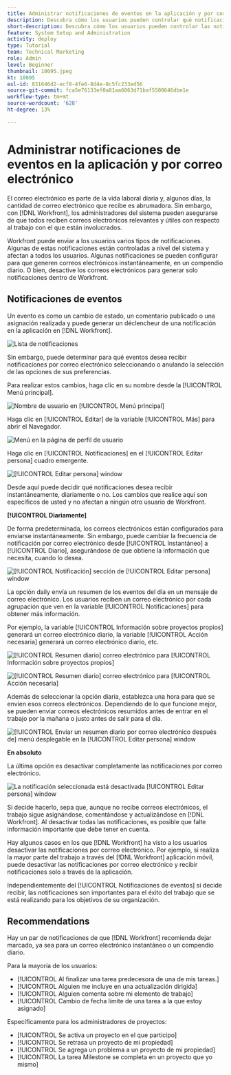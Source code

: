 ```yaml
---
title: Administrar notificaciones de eventos en la aplicación y por correo electrónico
description: Descubra cómo los usuarios pueden controlar qué notificaciones en la aplicación y por correo electrónico reciben para que los correos electrónicos sean relevantes y útiles con respecto a su trabajo.
short-description: Descubra cómo los usuarios pueden controlar las notificaciones que reciben en la aplicación y por correo electrónico.
feature: System Setup and Administration
activity: deploy
type: Tutorial
team: Technical Marketing
role: Admin
level: Beginner
thumbnail: 10095.jpeg
kt: 10095
exl-id: 831646d2-ecf8-4fe6-8d4e-8c5fc233ed56
source-git-commit: fca5e76133ef0a81aa6063d71baf5500646dbe1e
workflow-type: tm+mt
source-wordcount: '628'
ht-degree: 13%

---
```


# Administrar notificaciones de eventos en la aplicación y por correo electrónico

El correo electrónico es parte de la vida laboral diaria y, algunos días, la cantidad de correo electrónico que recibe es abrumadora. Sin embargo, con [!DNL Workfront], los administradores del sistema pueden asegurarse de que todos reciben correos electrónicos relevantes y útiles con respecto al trabajo con el que están involucrados.

Workfront puede enviar a los usuarios varios tipos de notificaciones. Algunas de estas notificaciones están controladas a nivel del sistema y afectan a todos los usuarios. Algunas notificaciones se pueden configurar para que generen correos electrónicos instantáneamente, en un compendio diario. O bien, desactive los correos electrónicos para generar solo notificaciones dentro de Workfront.

## Notificaciones de eventos

Un evento es como un cambio de estado, un comentario publicado o una asignación realizada y puede generar un déclencheur de una notificación en la aplicación en [!DNL Workfront].

![Lista de notificaciones](assets/admin-fund-user-notifications-01.png)

Sin embargo, puede determinar para qué eventos desea recibir notificaciones por correo electrónico seleccionando o anulando la selección de las opciones de sus preferencias.

Para realizar estos cambios, haga clic en su nombre desde la [!UICONTROL Menú principal].

![Nombre de usuario en [!UICONTROL Menú principal]](assets/admin-fund-user-notifications-02.png)

Haga clic en [!UICONTROL Editar] de la variable [!UICONTROL Más] para abrir el Navegador.

![Menú en la página de perfil de usuario](assets/admin-fund-user-notifications-03.png)

Haga clic en [!UICONTROL Notificaciones] en el [!UICONTROL Editar persona] cuadro emergente.

![[!UICONTROL Editar persona] window](assets/admin-fund-user-notifications-04.png)

Desde aquí puede decidir qué notificaciones desea recibir instantáneamente, diariamente o no. Los cambios que realice aquí son específicos de usted y no afectan a ningún otro usuario de Workfront.

**[!UICONTROL Diariamente]**

De forma predeterminada, los correos electrónicos están configurados para enviarse instantáneamente. Sin embargo, puede cambiar la frecuencia de notificación por correo electrónico desde [!UICONTROL Instantáneo] a [!UICONTROL Diario], asegurándose de que obtiene la información que necesita, cuando lo desea.

![[!UICONTROL Notificación] sección de [!UICONTROL Editar persona] window](assets/admin-fund-user-notifications-05.png)

La opción daily envía un resumen de los eventos del día en un mensaje de correo electrónico. Los usuarios reciben un correo electrónico por cada agrupación que ven en la variable [!UICONTROL Notificaciones] para obtener más información.

Por ejemplo, la variable [!UICONTROL Información sobre proyectos propios] generará un correo electrónico diario, la variable [!UICONTROL Acción necesaria] generará un correo electrónico diario, etc.

![[!UICONTROL Resumen diario] correo electrónico para [!UICONTROL Información sobre proyectos propios]](assets/admin-fund-user-notifications-06.png)

![[!UICONTROL Resumen diario] correo electrónico para [!UICONTROL Acción necesaria]](assets/admin-fund-user-notifications-07.png)

Además de seleccionar la opción diaria, establezca una hora para que se envíen esos correos electrónicos. Dependiendo de lo que funcione mejor, se pueden enviar correos electrónicos resumidos antes de entrar en el trabajo por la mañana o justo antes de salir para el día.

![[!UICONTROL Enviar un resumen diario por correo electrónico después de] menú desplegable en la [!UICONTROL Editar persona] window](assets/admin-fund-user-notifications-08.png)

**En absoluto**

La última opción es desactivar completamente las notificaciones por correo electrónico.

![La notificación seleccionada está desactivada [!UICONTROL Editar persona] window](assets/admin-fund-user-notifications-09.png)

Si decide hacerlo, sepa que, aunque no recibe correos electrónicos, el trabajo sigue asignándose, comentándose y actualizándose en [!DNL Workfront]. Al desactivar todas las notificaciones, es posible que falte información importante que debe tener en cuenta.

Hay algunos casos en los que [!DNL Workfront] ha visto a los usuarios desactivar las notificaciones por correo electrónico. Por ejemplo, si realiza la mayor parte del trabajo a través del [!DNL Workfront] aplicación móvil, puede desactivar las notificaciones por correo electrónico y recibir notificaciones solo a través de la aplicación.

Independientemente del [!UICONTROL Notificaciones de eventos] si decide recibir, las notificaciones son importantes para el éxito del trabajo que se está realizando para los objetivos de su organización.


## Recommendations

Hay un par de notificaciones de que [!DNL Workfront] recomienda dejar marcado, ya sea para un correo electrónico instantáneo o un compendio diario.

Para la mayoría de los usuarios:

* [!UICONTROL Al finalizar una tarea predecesora de una de mis tareas.]
* [!UICONTROL Alguien me incluye en una actualización dirigida]
* [!UICONTROL Alguien comenta sobre mi elemento de trabajo]
* [!UICONTROL Cambio de fecha límite de una tarea a la que estoy asignado]


Específicamente para los administradores de proyectos:

* [!UICONTROL Se activa un proyecto en el que participo]
* [!UICONTROL Se retrasa un proyecto de mi propiedad]
* [!UICONTROL Se agrega un problema a un proyecto de mi propiedad]
* [!UICONTROL La tarea Milestone se completa en un proyecto que yo mismo]


<!---
learn more URLs
Email notifications
guide: manage your notifications
--->
